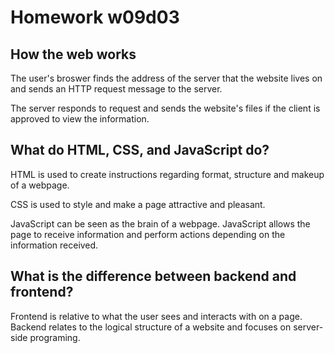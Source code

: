 # Homework w09d03
## How the web works
The user's broswer finds the address of the server that the website lives on and sends an HTTP request message to the server. 

The server responds to request and sends the website's files if the client is approved to view the information.

## What do HTML, CSS, and JavaScript do?
HTML is used to create instructions regarding format, structure and makeup of a webpage. 

CSS is used to style and make a page attractive and pleasant.

JavaScript can be seen as the brain of a webpage. JavaScript allows the page to receive information and perform actions depending on the information received.

## What is the difference between backend and frontend?
Frontend is relative to what the user sees and interacts with on a page. Backend relates to the logical structure of a website and focuses on server-side programing.